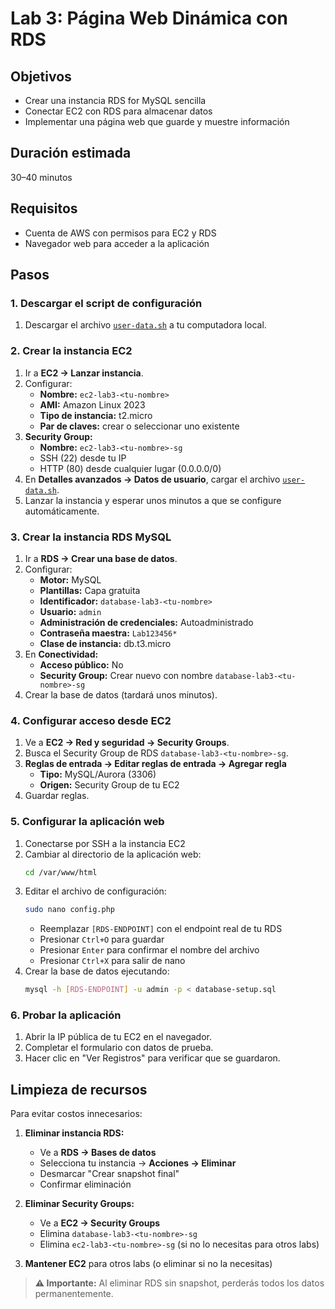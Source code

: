 # Lab 3: Página Web Dinámica con RDS

## Objetivos
- Crear una instancia RDS for MySQL sencilla
- Conectar EC2 con RDS para almacenar datos
- Implementar una página web que guarde y muestre información

## Duración estimada
30–40 minutos

## Requisitos
- Cuenta de AWS con permisos para EC2 y RDS
- Navegador web para acceder a la aplicación

## Pasos

### 1. Descargar el script de configuración
1. Descargar el archivo [`user-data.sh`](user-data.sh) a tu computadora local.

### 2. Crear la instancia EC2
1. Ir a **EC2 → Lanzar instancia**.
2. Configurar:
   - **Nombre:** `ec2-lab3-<tu-nombre>`
   - **AMI:** Amazon Linux 2023
   - **Tipo de instancia:** t2.micro
   - **Par de claves:** crear o seleccionar uno existente
3. **Security Group:**
   - **Nombre:** `ec2-lab3-<tu-nombre>-sg`
   - SSH (22) desde tu IP
   - HTTP (80) desde cualquier lugar (0.0.0.0/0)
4. En **Detalles avanzados → Datos de usuario**, cargar el archivo [`user-data.sh`](user-data.sh).
5. Lanzar la instancia y esperar unos minutos a que se configure automáticamente.

### 3. Crear la instancia RDS MySQL
1. Ir a **RDS → Crear una base de datos**.
2. Configurar:
   - **Motor:** MySQL
   - **Plantillas:** Capa gratuita
   - **Identificador:** `database-lab3-<tu-nombre>`
   - **Usuario:** `admin`
   - **Administración de credenciales:** Autoadministrado
   - **Contraseña maestra:** `Lab123456*`
   - **Clase de instancia:** db.t3.micro
3. En **Conectividad:**
   - **Acceso público:** No
   - **Security Group:** Crear nuevo con nombre `database-lab3-<tu-nombre>-sg`
4. Crear la base de datos (tardará unos minutos).

### 4. Configurar acceso desde EC2
1. Ve a **EC2 → Red y seguridad → Security Groups**.
2. Busca el Security Group de RDS `database-lab3-<tu-nombre>-sg`.
3. **Reglas de entrada → Editar reglas de entrada → Agregar regla**
   - **Tipo:** MySQL/Aurora (3306)
   - **Origen:** Security Group de tu EC2
4. Guardar reglas.

### 5. Configurar la aplicación web
1. Conectarse por SSH a la instancia EC2
2. Cambiar al directorio de la aplicación web:
   ```bash
   cd /var/www/html
   ```
3. Editar el archivo de configuración:
   ```bash
   sudo nano config.php
   ```
   - Reemplazar `[RDS-ENDPOINT]` con el endpoint real de tu RDS
   - Presionar `Ctrl+O` para guardar
   - Presionar `Enter` para confirmar el nombre del archivo
   - Presionar `Ctrl+X` para salir de nano
4. Crear la base de datos ejecutando:
   ```bash
   mysql -h [RDS-ENDPOINT] -u admin -p < database-setup.sql
   ```

### 6. Probar la aplicación
1. Abrir la IP pública de tu EC2 en el navegador.
2. Completar el formulario con datos de prueba.
3. Hacer clic en "Ver Registros" para verificar que se guardaron.

## Limpieza de recursos

Para evitar costos innecesarios:

1. **Eliminar instancia RDS:**
   - Ve a **RDS → Bases de datos**
   - Selecciona tu instancia → **Acciones → Eliminar**
   - Desmarcar "Crear snapshot final"
   - Confirmar eliminación

2. **Eliminar Security Groups:**
   - Ve a **EC2 → Security Groups**
   - Elimina `database-lab3-<tu-nombre>-sg`
   - Elimina `ec2-lab3-<tu-nombre>-sg` (si no lo necesitas para otros labs)

3. **Mantener EC2** para otros labs (o eliminar si no la necesitas)

> **⚠️ Importante:** Al eliminar RDS sin snapshot, perderás todos los datos permanentemente.